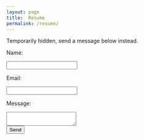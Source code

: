 ```yaml
---
layout: page
title:  Resume
permalink: /resume/
---
```


<p>Temporarily hidden, send a message below instead.</p>
<form action="//formspree.io/contact@johnamata.com" method="POST">
    <p>Name: </p><input type="text" name="name"><br />
    <p>Email: </p><input type="email" name="email"><br />
    <p>Message: </p><textarea name="message"></textarea><br />
    <input type="submit" value="Send">
    <input type="text" name="_gotcha" style="display:none" />
</form>
